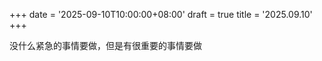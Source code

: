 +++
date = '2025-09-10T10:00:00+08:00'
draft = true
title = '2025.09.10'
+++

<!--more-->
没什么紧急的事情要做，但是有很重要的事情要做









